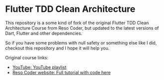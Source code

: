 # Flutter TDD Clean Architecture

This repository is a some kind of fork of the original Flutter TDD Clean Architecture Course from Reso Coder, but updated to the latest versions of Dart, Flutter and other dependencies.

So if you have some problems with null safety or something else like I did, checkout this repository and I hope it will help you.

Original course links:
- [YouTube: YouTube playlist](https://www.youtube.com/playlist?list=PLB6lc7nQ1n4iYGE_khpXRdJkJEp9WOech)
- [Reso Coder website: Full tutorial with code here](https://resocoder.com/flutter-clean-architecture-tdd/)
